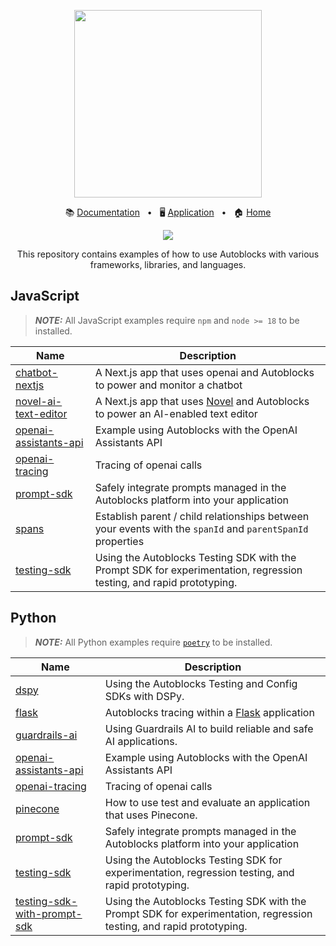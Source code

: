 <!-- banner start -->
<p align="center">
  <img src="https://app.autoblocks.ai/images/logo.png" width="300px">
</p>

<p align="center">
  📚
  <a href="https://docs.autoblocks.ai/">Documentation</a>
  &nbsp;
  •
  &nbsp;
  🖥️
  <a href="https://app.autoblocks.ai/">Application</a>
  &nbsp;
  •
  &nbsp;
  🏠
  <a href="https://www.autoblocks.ai/">Home</a>
</p>
<!-- banner end -->

<p align="center">
  <a href="https://github.com/autoblocksai/autoblocks-examples/actions/workflows/ci.yml">
    <img src="https://github.com/autoblocksai/autoblocks-examples/actions/workflows/ci.yml/badge.svg?branch=main">
  </a>
</p>

<p align="center">
  This repository contains examples of how to use Autoblocks with various frameworks, libraries, and languages.
</p>

## JavaScript

> **_NOTE:_** All JavaScript examples require `npm` and `node >= 18` to be installed.

<!-- JavaScript start -->

| Name                                                       | Description                                                                                                            |
| ---------------------------------------------------------- | ---------------------------------------------------------------------------------------------------------------------- |
| [chatbot-nextjs](/JavaScript/chatbot-nextjs)               | A Next.js app that uses openai and Autoblocks to power and monitor a chatbot                                           |
| [novel-ai-text-editor](/JavaScript/novel-ai-text-editor)   | A Next.js app that uses [Novel](https://github.com/steven-tey/novel) and Autoblocks to power an AI-enabled text editor |
| [openai-assistants-api](/JavaScript/openai-assistants-api) | Example using Autoblocks with the OpenAI Assistants API                                                                |
| [openai-tracing](/JavaScript/openai-tracing)               | Tracing of openai calls                                                                                                |
| [prompt-sdk](/JavaScript/prompt-sdk)                       | Safely integrate prompts managed in the Autoblocks platform into your application                                      |
| [spans](/JavaScript/spans)                                 | Establish parent / child relationships between your events with the `spanId` and `parentSpanId` properties             |
| [testing-sdk](/JavaScript/testing-sdk)                     | Using the Autoblocks Testing SDK with the Prompt SDK for experimentation, regression testing, and rapid prototyping.   |

<!-- JavaScript end -->

## Python

> **_NOTE:_** All Python examples require [`poetry`](https://python-poetry.org/docs/#installation) to be installed.

<!-- Python start -->

| Name                                                               | Description                                                                                                          |
| ------------------------------------------------------------------ | -------------------------------------------------------------------------------------------------------------------- |
| [dspy](/Python/dspy)                                               | Using the Autoblocks Testing and Config SDKs with DSPy.                                                              |
| [flask](/Python/flask)                                             | Autoblocks tracing within a [Flask](https://flask.palletsprojects.com/) application                                  |
| [guardrails-ai](/Python/guardrails-ai)                             | Using Guardrails AI to build reliable and safe AI applications.                                                      |
| [openai-assistants-api](/Python/openai-assistants-api)             | Example using Autoblocks with the OpenAI Assistants API                                                              |
| [openai-tracing](/Python/openai-tracing)                           | Tracing of openai calls                                                                                              |
| [pinecone](/Python/pinecone)                                       | How to use test and evaluate an application that uses Pinecone.                                                      |
| [prompt-sdk](/Python/prompt-sdk)                                   | Safely integrate prompts managed in the Autoblocks platform into your application                                    |
| [testing-sdk](/Python/testing-sdk)                                 | Using the Autoblocks Testing SDK for experimentation, regression testing, and rapid prototyping.                     |
| [testing-sdk-with-prompt-sdk](/Python/testing-sdk-with-prompt-sdk) | Using the Autoblocks Testing SDK with the Prompt SDK for experimentation, regression testing, and rapid prototyping. |

<!-- Python end -->
